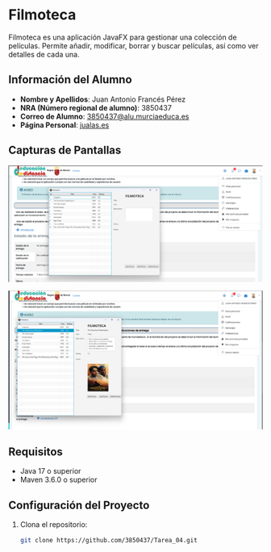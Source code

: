 # Filmoteca

Filmoteca es una aplicación JavaFX para gestionar una colección de películas. Permite añadir, modificar, borrar y buscar películas, así como ver detalles de cada una.

## Información del Alumno

- **Nombre y Apellidos**: Juan Antonio Francés Pérez
- **NRA (Número regional de alumno)**: 3850437
- **Correo de Alumno**: 3850437@alu.murciaeduca.es
- **Página Personal**: [jualas.es](http://jualas.es)

## Capturas de Pantallas

![Capture de Pantalla](src/main/resources/es/jualas/filmoteca/img.png)

![Capture de Pantalla](src/main/resources/es/jualas/filmoteca/img_1.png)

## Requisitos

- Java 17 o superior
- Maven 3.6.0 o superior

## Configuración del Proyecto

1. Clona el repositorio:
   ```sh
   git clone https://github.com/3850437/Tarea_04.git
